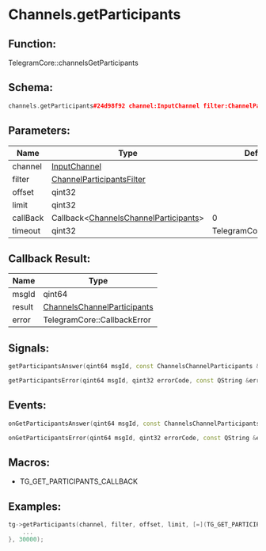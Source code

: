 # Channels.getParticipants

## Function:

TelegramCore::channelsGetParticipants

## Schema:

```c++
channels.getParticipants#24d98f92 channel:InputChannel filter:ChannelParticipantsFilter offset:int limit:int = channels.ChannelParticipants;
```
## Parameters:

|Name|Type|Default|
|----|----|-------|
|channel|[InputChannel](../../types/inputchannel.md)||
|filter|[ChannelParticipantsFilter](../../types/channelparticipantsfilter.md)||
|offset|qint32||
|limit|qint32||
|callBack|Callback&lt;[ChannelsChannelParticipants](../../types/channelschannelparticipants.md)&gt;|0|
|timeout|qint32|TelegramCore::timeOut()|

## Callback Result:

|Name|Type|
|----|----|
|msgId|qint64|
|result|[ChannelsChannelParticipants](../../types/channelschannelparticipants.md)|
|error|TelegramCore::CallbackError|

## Signals:

```c++
getParticipantsAnswer(qint64 msgId, const ChannelsChannelParticipants & result)
```
```c++
getParticipantsError(qint64 msgId, qint32 errorCode, const QString &errorText)
```

## Events:

```c++
onGetParticipantsAnswer(qint64 msgId, const ChannelsChannelParticipants & result)
```
```c++
onGetParticipantsError(qint64 msgId, qint32 errorCode, const QString &errorText)
```

## Macros:

* TG_GET_PARTICIPANTS_CALLBACK

## Examples:

```c++
tg->getParticipants(channel, filter, offset, limit, [=](TG_GET_PARTICIPANTS_CALLBACK){
    ...
}, 30000);
```
